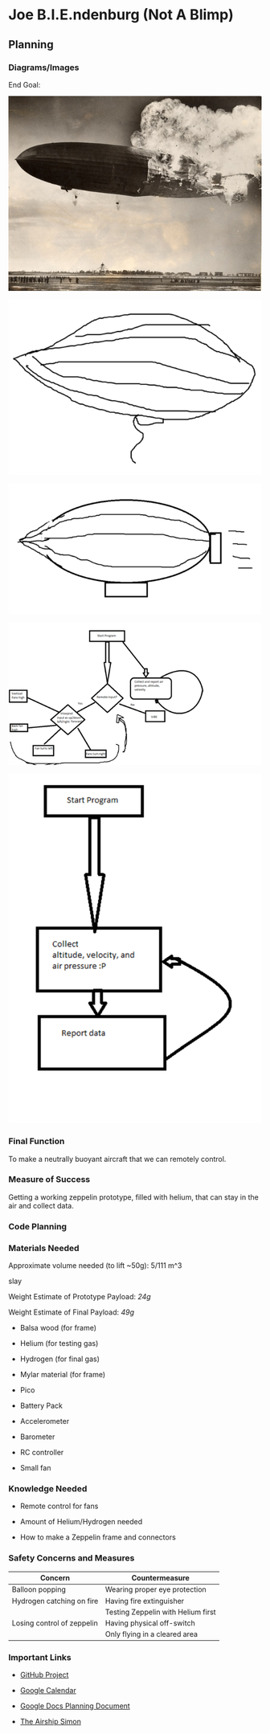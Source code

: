 # Joe B.I.E.ndenburg (Not A Blimp) #

## Planning ##

### Diagrams/Images ###

End Goal:

![End-Goal](/Images/End-Goal_thumb.jpg)

![Zeppelin-1](/Images/Zeppelin-1_thumb.png)

![Zeppelin-2](/Images/Zeppelin-2_thumb.png)

![Final-Diagram](/Images/Final-Diagram_thumb.png)

![Prototype-Diagram](/Images/Protoype-Diagram_thumb.png)

### Final Function ###

To make a neutrally buoyant aircraft that we can remotely control.

### Measure of Success ###

Getting a working zeppelin prototype, filled with helium, that can stay in the air and collect data.

### Code Planning ###

### Materials Needed ###

Approximate volume needed (to lift ~50g): 5/111 m^3

slay

Weight Estimate of Prototype Payload: _24g_

Weight Estimate of Final Payload: _49g_

* Balsa wood (for frame)

* Helium (for testing gas)

* Hydrogen (for final gas)

* Mylar material (for frame)

* Pico

* Battery Pack

* Accelerometer

* Barometer

* RC controller

* Small fan

### Knowledge Needed ###

* Remote control for fans

* Amount of Helium/Hydrogen needed

* How to make a Zeppelin frame and connectors

### Safety Concerns and Measures ###

| Concern                    | Countermeasure                     |
| -------------------------- | ---------------------------------- |
| Balloon popping            | Wearing proper eye protection      |
| Hydrogen catching on fire  | Having fire extinguisher           |
|                            | Testing Zeppelin with Helium first |
| Losing control of zeppelin | Having physical off-switch         |
|                            | Only flying in a cleared area      |

### Important Links ###

* [GitHub Project](https://github.com/users/bwright70/projects/3/views/1)

* [Google Calendar](https://calendar.google.com/calendar/u/0?cid=Y183NjVlMGIwODRhZmYwMWQ0NTk1NTc3YmI5MDZjMWQ5NDFhNjE2MzUxOGFiZTYzMDM4MWMxNWQwMjBiYjgxNDliQGdyb3VwLmNhbGVuZGFyLmdvb2dsZS5jb20)

* [Google Docs Planning Document](https://docs.google.com/document/d/1Qct2rjEhtyD-eSzZsQ66V3ohhlDkUk79MRwbGKh-5P4/edit?usp=sharing)

* [The Airship Simon](http://www.znuerb.com/Simon/construc.html)
